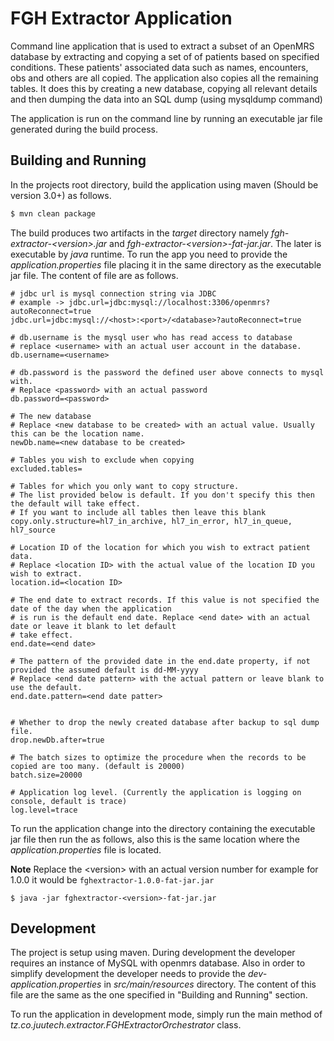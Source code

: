 # FGH Extractor Application
Command line application that is used to extract a subset of an OpenMRS database by extracting and copying a set of 
of patients based on specified conditions. These patients' associated data such as names, encounters, obs and others
are all copied. The application also copies all the remaining tables. It does this by creating a new database, copying all
relevant details and then dumping the data into an SQL dump (using mysqldump command)

The application is run on the command line by running an executable jar file generated during the build process.

## Building and Running
In the projects root directory, build the application using maven (Should be version 3.0+) as follows.
```bash
$ mvn clean package
```

The build produces two artifacts in the _target_ directory namely _fgh-extractor-\<version>.jar_ and _fgh-extractor-\<version>-fat-jar.jar_.
The later is executable by _java_ runtime. To run the app you need to provide the _application.properties_ file placing it
in the same directory as the executable jar file. The content of file are as follows.
```properties
# jdbc url is mysql connection string via JDBC
# example -> jdbc.url=jdbc:mysql://localhost:3306/openmrs?autoReconnect=true
jdbc.url=jdbc:mysql://<host>:<port>/<database>?autoReconnect=true
 
# db.username is the mysql user who has read access to database
# replace <username> with an actual user account in the database.
db.username=<username>
 
# db.password is the password the defined user above connects to mysql with.
# Replace <password> with an actual password
db.password=<password>
 
# The new database
# Replace <new database to be created> with an actual value. Usually this can be the location name.
newDb.name=<new database to be created>
 
# Tables you wish to exclude when copying
excluded.tables=
 
# Tables for which you only want to copy structure.
# The list provided below is default. If you don't specify this then the default will take effect.
# If you want to include all tables then leave this blank
copy.only.structure=hl7_in_archive, hl7_in_error, hl7_in_queue, hl7_source
 
# Location ID of the location for which you wish to extract patient data.
# Replace <location ID> with the actual value of the location ID you wish to extract.
location.id=<location ID>
 
# The end date to extract records. If this value is not specified the date of the day when the application
# is run is the default end date. Replace <end date> with an actual date or leave it blank to let default 
# take effect.
end.date=<end date>
 
# The pattern of the provided date in the end.date property, if not provided the assumed default is dd-MM-yyyy
# Replace <end date pattern> with the actual pattern or leave blank to use the default.
end.date.pattern=<end date patter>
 

# Whether to drop the newly created database after backup to sql dump file.
drop.newDb.after=true
    
# The batch sizes to optimize the procedure when the records to be copied are too many. (default is 20000)
batch.size=20000
 
# Application log level. (Currently the application is logging on console, default is trace)
log.level=trace
```

To run the application change into the directory containing the executable jar file then run the as follows, also this is the same location where the
_application.properties_ file is located.
 
**Note** Replace the \<version> with an actual version number for example for 1.0.0 it would be `fghextractor-1.0.0-fat-jar.jar`
```
$ java -jar fghextractor-<version>-fat-jar.jar
```
## Development
The project is setup using maven. During development the developer requires an instance of MySQL with openmrs database.
Also in order to simplify development the developer needs to provide the _dev-application.properties_ in _src/main/resources_ 
directory. The content of this file are the same as the one specified in "Building and Running" section.

To run the application in development mode, simply run the main method of _tz.co.juutech.extractor.FGHExtractorOrchestrator_
class.